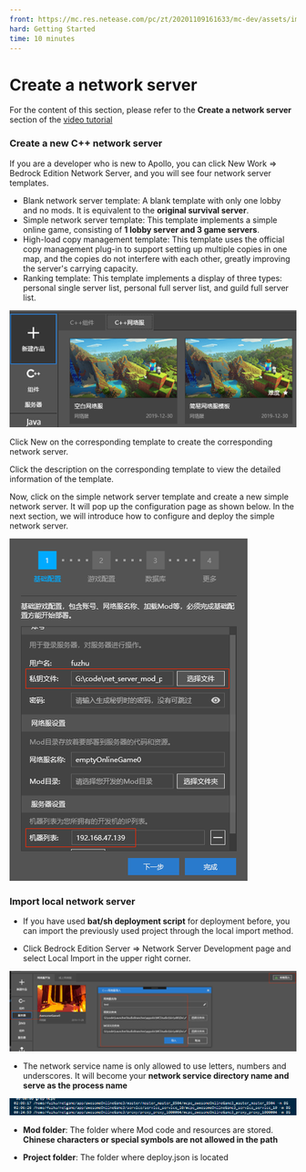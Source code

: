 ```yaml
--- 
front: https://mc.res.netease.com/pc/zt/20201109161633/mc-dev/assets/img/image-20191230101214669.2b7d28c8.png 
hard: Getting Started 
time: 10 minutes 
--- 
```

# Create a network server 

For the content of this section, please refer to the **Create a network server** section of the [video tutorial](https://cc.163.com/act/m/daily/iframeplayer/?id=5faa58dc5655da63cc2d8a5d) 

### Create a new C++ network server 

If you are a developer who is new to Apollo, you can click New Work => Bedrock Edition Network Server, and you will see four network server templates. 

- Blank network server template: A blank template with only one lobby and no mods. It is equivalent to the **original survival server**. 
- Simple network server template: This template implements a simple online game, consisting of **1 lobby server and 3 game servers**. 
- High-load copy management template: This template uses the official copy management plug-in to support setting up multiple copies in one map, and the copies do not interfere with each other, greatly improving the server's carrying capacity. 
- Ranking template: This template implements a display of three types: personal single server list, personal full server list, and guild full server list. 

![image-20191230101214669](./images/image-20191230101214669.png) 

Click New on the corresponding template to create the corresponding network server. 

Click the description on the corresponding template to view the detailed information of the template. 

Now, click on the simple network server template and create a new simple network server. It will pop up the configuration page as shown below. In the next section, we will introduce how to configure and deploy the simple network server. 

![image-20191230111523901](./images/image-20191230111523901.png) 

### Import local network server 

- If you have used **bat/sh deployment script** for deployment before, you can import the previously used project through the local import method. 

- Click Bedrock Edition Server => Network Server Development page and select Local Import in the upper right corner. 

![image-20191129151441535](./images/image-20191129151441535.png) 

- The network service name is only allowed to use letters, numbers and underscores. It will become your **network service directory name and serve as the process name** 

![image-20191230103018372](./images/image-20191230103018372.png) 

- **Mod folder**: The folder where Mod code and resources are stored. **Chinese characters or special symbols are not allowed in the path** 

- **Project folder**: The folder where deploy.json is located 

